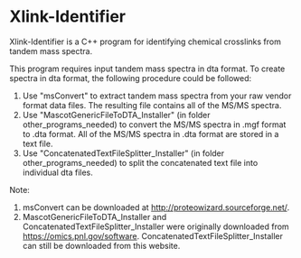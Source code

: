 # Xlink-Identifier

Xlink-Identifier is a C++ program for identifying chemical crosslinks from tandem mass spectra.

This program requires input tandem mass spectra in dta format. To create spectra in dta format, the following procedure could be followed:

1. Use "msConvert" to extract tandem mass spectra from your raw vendor format data files. The resulting file contains all of the MS/MS spectra.
2. Use "MascotGenericFileToDTA_Installer" (in folder other_programs_needed) to convert the MS/MS spectra in .mgf format to .dta format. All of the MS/MS spectra in .dta format are stored in a text file.
3. Use "ConcatenatedTextFileSplitter_Installer" (in folder other_programs_needed) to split the concatenated text file into individual dta files.

Note: 
1. msConvert can be downloaded at http://proteowizard.sourceforge.net/.
2. MascotGenericFileToDTA_Installer and ConcatenatedTextFileSplitter_Installer were originally downloaded from https://omics.pnl.gov/software. ConcatenatedTextFileSplitter_Installer can still be downloaded from this website.
